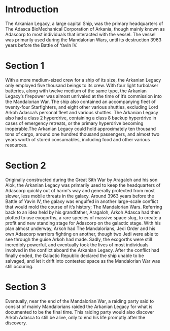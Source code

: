 # Introduction

The Arkanian Legacy, a large capital Ship, was the primary headquarters of The Adasca BioMechanical Corporation of Arkania, though mainly known as Adascorp to most individuals that interacted with the vessel.
The vessel was primarily used during  the Mandalorian Wars, until its destruction 3963 years before the Battle of Yavin IV.

# Section 1

With a more medium-sized crew for a ship of its size, the Arkanian Legacy only employed five thousand  beings to its crew.
With four light turbolaser batteries, along with twelve medium of the same type, the Arkanian Legacy’s firepower was almost unrivaled at the time of it’s commission into the Mandalorian War.
The ship also contained an accompanying fleet of twenty-four Starfighters, and eight other various shuttles, excluding  Lord Arkoh Adasca’s personal fleet and various shuttles.
The Arkanian Legacy also had a class 2 hyperdrive, containing a class 8 backup hyperdrive in cases of emergency retreats, or the primary hyperdrive becoming inoperable.The Arkanian Legacy could hold approximately ten thousand tons of cargo,  around one hundred thousand passengers, and almost two years worth of stored  consumables, including food and other various resources.

# Section 2

Originally constructed during the Great Sith War by Aragaloh and his son Alok, the Arkanian Legacy was primarily used  to keep the headquarters of Adascorp quickly out of harm's way and generally protected from most slower, less mobile threats in the galaxy.
Around 3963 years before the Battle of Yavin IV, the galaxy was engulfed in another large-scale conflict that would mold the course of it’s history; The Mandalorian Wars.
Referring back to an idea held by his grandfather, Aragaloh, Arkoh Adasca had then plotted to use exogorths, a rare species of massive space slug, to create a profit and new standing stage for Adascorp on the galactic stage.
With his plan almost underway, Arkoh had The  Mandalorians, Jedi Order and his own Adascorp warriors fighting on another, though two Jedi were able to see through the guise Arkoh had made.
Sadly, the exogorths were still incredibly powerful, and eventually took the lives of most individuals involved in the conflict aboard the Arkanian Legacy.
After the conflict had finally ended, the Galactic Republic declared the ship unable to be salvaged, and let it drift into contested space as the Mandalorian War was still occuring.

# Section 3

Eventually, near the end of the Mandalorian War, a raiding party said to consist of mainly Mandalorians raided the Arkanian Legacy for what is documented to be the final time.
This raiding party would also discover Arkoh Adasca to still be alive,  only to end his life promptly after the discovery.
